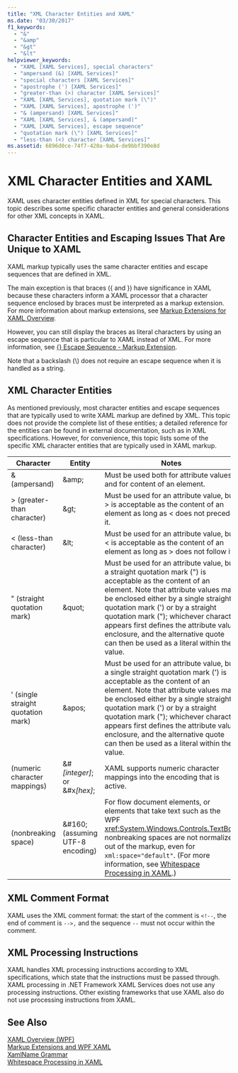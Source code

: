 ```yaml
---
title: "XML Character Entities and XAML"
ms.date: "03/30/2017"
f1_keywords: 
  - "&"
  - "&amp"
  - "&gt"
  - "&lt"
helpviewer_keywords: 
  - "XAML [XAML Services], special characters"
  - "ampersand (&) [XAML Services]"
  - "special characters [XAML Services]"
  - "apostrophe (') [XAML Services]"
  - "greater-than (>) character [XAML Services]"
  - "XAML [XAML Services], quotation mark (\")"
  - "XAML [XAML Services], apostrophe (')"
  - "& (ampersand) [XAML Services]"
  - "XAML [XAML Services], & (ampersand)"
  - "XAML [XAML Services], escape sequence"
  - "quotation mark (\") [XAML Services]"
  - "less-than (<) character [XAML Services]"
ms.assetid: 6896d0ce-74f7-420a-9ab4-de9bbf390e8d
---
```

# XML Character Entities and XAML
XAML uses character entities defined in XML for special characters. This topic describes some specific character entities and general considerations for other XML concepts in XAML.  

<a name="character_entities_and_escaping_issues_that_are_unique_to_xaml"></a>   
## Character Entities and Escaping Issues That Are Unique to XAML  
 XAML markup typically uses the same character entities and escape sequences that are defined in XML.  

 The main exception is that braces ({ and }) have significance in XAML because these characters inform a XAML processor that a character sequence enclosed by braces must be interpreted as a markup extension. For more information about markup extensions, see [Markup Extensions for XAML Overview](../../../docs/framework/xaml-services/markup-extensions-for-xaml-overview.md).  

 However, you can still display the braces as literal characters by using an escape sequence that is particular to XAML instead of XML. For more information, see [{} Escape Sequence - Markup Extension](escape-sequence-markup-extension.md).  

 Note that a backslash (\\) does not require an escape sequence when it is handled as a string.  

<a name="xml_character_entities"></a>   
## XML Character Entities  
 As mentioned previously, most character entities and escape sequences that are typically used to write XAML markup are defined by XML. This topic does not provide the complete list of these entities; a detailed reference for the entities can be found in external documentation, such as in XML specifications. However, for convenience, this topic lists some of the specific XML character entities that are typically used in XAML markup.  


|             Character              |                Entity                |                                                                                                                                                                                                    Notes                                                                                                                                                                                                    |
|------------------------------------|--------------------------------------|-------------------------------------------------------------------------------------------------------------------------------------------------------------------------------------------------------------------------------------------------------------------------------------------------------------------------------------------------------------------------------------------------------------|
|           & (ampersand)            |                \&amp;                |                                                                                                                                                                    Must be used both for attribute values and for content of an element.                                                                                                                                                                    |
|     > (greater-than character)     |                \&gt;                 |                                                                                                                                           Must be used for an attribute value, but > is acceptable as the content of an element as long as < does not precede it.                                                                                                                                           |
|      < (less-than character)       |                \&lt;                 |                                                                                                                                           Must be used for an attribute value, but \< is acceptable as the content of an element as long as > does not follow it.                                                                                                                                           |
|    " (straight quotation mark)     |               \&quot;                |    Must be used for an attribute value, but a straight quotation mark (") is acceptable as the content of an element. Note that attribute values may be enclosed either by a single straight quotation mark (') or by a straight quotation mark ("); whichever character appears first defines the attribute value enclosure, and the alternative quote can then be used as a literal within the value.     |
| ' (single straight quotation mark) |               \&apos;                | Must be used for an attribute value, but a single straight quotation mark (') is acceptable as the content of an element. Note that attribute values may be enclosed either by a single straight quotation mark (') or by a straight quotation mark ("); whichever character appears first defines the attribute value enclosure, and the alternative quote can then be used as a literal within the value. |
|    (numeric character mappings)    | &#*[integer]*; or &#x<em>[hex]</em>; |                                                                                                                                                                 XAML supports numeric character mappings into the encoding that is active.                                                                                                                                                                  |
|        (nonbreaking space)         |  &\#160; (assuming UTF-8 encoding)   |                                For flow document elements, or elements that take text such as the WPF <xref:System.Windows.Controls.TextBox>, nonbreaking spaces are not normalized out of the markup, even for `xml:space="default"`. (For more information, see [Whitespace Processing in XAML](../../../docs/framework/xaml-services/whitespace-processing-in-xaml.md).)                                 |

<a name="xml_comment_format"></a>   
## XML Comment Format  
 XAML uses the XML comment format: the start of the comment is `<!--`, the end of comment is `-->,` and the sequence `--` must not occur within the comment.  

<a name="xml_processing_instructions"></a>   
## XML Processing Instructions  
 XAML handles XML processing instructions according to XML specifications, which state that the instructions must be passed through. XAML processing in .NET Framework XAML Services  does not use any processing instructions. Other existing frameworks that use XAML also do not use processing instructions from XAML.  

## See Also  
 [XAML Overview (WPF)](../../../docs/framework/wpf/advanced/xaml-overview-wpf.md)  
 [Markup Extensions and WPF XAML](../../../docs/framework/wpf/advanced/markup-extensions-and-wpf-xaml.md)  
 [XamlName Grammar](../../../docs/framework/xaml-services/xamlname-grammar.md)  
 [Whitespace Processing in XAML](../../../docs/framework/xaml-services/whitespace-processing-in-xaml.md)

